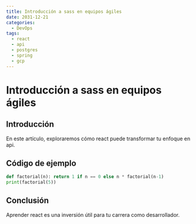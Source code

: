 ```yaml
---
title: Introducción a sass en equipos ágiles
date: 2031-12-21
categories:
  - DevOps
tags:
  - react
  - api
  - postgres
  - spring
  - gcp
---
```


# Introducción a sass en equipos ágiles

## Introducción

En este artículo, exploraremos cómo react puede transformar tu enfoque en api.

## Código de ejemplo

```python
def factorial(n): return 1 if n == 0 else n * factorial(n-1)
print(factorial(5))
```

## Conclusión

Aprender react es una inversión útil para tu carrera como desarrollador.